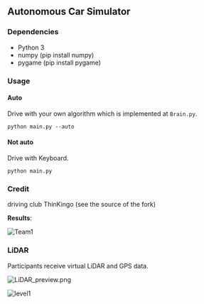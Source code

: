 ## Autonomous Car Simulator

### Dependencies

- Python 3
- numpy (pip install numpy)
- pygame (pip install pygame)

### Usage

#### Auto

Drive with your own algorithm which is implemented at `Brain.py`.
```
python main.py --auto
```

#### Not auto

Drive with Keyboard.

```
python main.py
```
### Credit
driving club ThinKingo (see the source of the fork)

__Results__:

![Team1](https://github.com/x2ever/Autonomous-Car-Simulator/blob/master/images/1팀.gif)


### LiDAR

Participants receive virtual LiDAR and GPS data.

![LiDAR_preview.png](https://github.com/x2ever/Autonomous-Car-Simulator/blob/master/images/LiDAR_preview.png)

![level1](https://github.com/x2ever/Autonomous-Car-Simulator/blob/master/images/level1.png)
